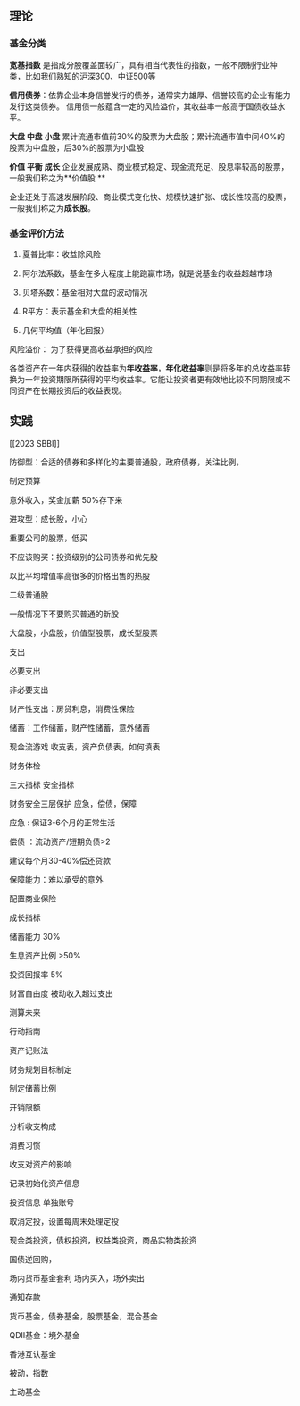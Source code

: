 ## 理论







### 基金分类




**宽基指数** 是指成分股覆盖面较广，具有相当代表性的指数，一般不限制行业种类，比如我们熟知的沪深300、中证500等

**信用债券**：依靠企业本身信誉发行的债券，通常实力雄厚、信誉较高的企业有能力发行这类债券。 信用债一般蕴含一定的风险溢价，其收益率一般高于国债收益水平。

**大盘 中盘 小盘**
累计流通市值前30%的股票为大盘股；累计流通市值中间40%的股票为中盘股，后30%的股票为小盘股  
  
**价值 平衡 成长** 
企业发展成熟、商业模式稳定、现金流充足、股息率较高的股票，一般我们称之为**价值股 **

企业还处于高速发展阶段、商业模式变化快、规模快速扩张、成长性较高的股票，一般我们称之为**成长股**。


### 基金评价方法

1. 夏普比率：收益除风险

2. 阿尔法系数，基金在多大程度上能跑赢市场，就是说基金的收益超越市场

3. 贝塔系数：基金相对大盘的波动情况

4. R平方：表示基金和大盘的相关性

5. 几何平均值（年化回报）




风险溢价： 为了获得更高收益承担的风险



各类资产在一年内获得的收益率为**年收益率**，**年化收益率**则是将多年的总收益率转换为一年投资期限所获得的平均收益率。它能让投资者更有效地比较不同期限或不同资产在长期投资后的收益表现。









## 实践


[[2023 SBBI]]

防御型：合适的债券和多样化的主要普通股，政府债券，关注比例，

制定预算

意外收入，奖金加薪 50%存下来

进攻型：成长股，小心

重要公司的股票，低买

不应该购买：投资级别的公司债券和优先股

以比平均增值率高很多的价格出售的热股

二级普通股

一般情况下不要购买普通的新股

  

大盘股，小盘股，价值型股票，成长型股票



  
 

支出

必要支出

非必要支出

财产性支出：房贷利息，消费性保险

  

  

储蓄：工作储蓄，财产性储蓄，意外储蓄

现金流游戏 收支表，资产负债表，如何填表

  

财务体检

三大指标 安全指标

财务安全三层保护 应急，偿债，保障

应急 : 保证3-6个月的正常生活

偿债 ：流动资产/短期负债>2

建议每个月30-40%偿还贷款

保障能力：难以承受的意外

配置商业保险

成长指标

储蓄能力 30%

生息资产比例 >50%

投资回报率 5%

财富自由度 被动收入超过支出

  

  

  

测算未来

  

  

  

  

  

  

行动指南

  

  

  

  

  

  

  

  

  

  

资产记账法

财务规划目标制定

制定储蓄比例

开销限额

  

分析收支构成

消费习惯

收支对资产的影响

  

  

记录初始化资产信息

投资信息 单独账号

  

  

  

取消定投，设置每周末处理定投

  

现金类投资，债权投资，权益类投资，商品实物类投资



国债逆回购，

场内货币基金套利 场内买入，场外卖出

  

通知存款

货币基金，债券基金，股票基金，混合基金

QDII基金：境外基金

香港互认基金

被动，指数

主动基金


